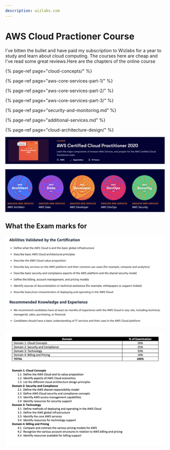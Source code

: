 ```yaml
---
description: wizlabs.com
---
```


# AWS Cloud Practioner Course

I've bitten the bullet and have paid my subscription to Wizlabs for a year to study and learn about cloud computing. The courses here are cheap and I've read some great reviews.Here are the chapters of the online course

{% page-ref page="cloud-concepts/" %}

{% page-ref page="aws-core-services-part-1/" %}

{% page-ref page="aws-core-services-part-2/" %}

{% page-ref page="aws-core-services-part-3/" %}

{% page-ref page="security-and-monitoring.md" %}

{% page-ref page="additional-services.md" %}

{% page-ref page="cloud-architecture-design/" %}













![](../../.gitbook/assets/image%20%2843%29.png)

![](../../.gitbook/assets/image%20%2842%29.png)

## What the Exam marks for

![](../../.gitbook/assets/screen-shot-2020-12-25-at-3.40.42-pm.png)

![](../../.gitbook/assets/screen-shot-2020-12-25-at-3.41.46-pm.png)

